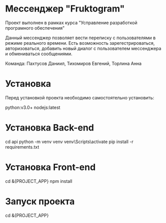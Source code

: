 # Мессенджер "Fruktogram"
Проект выполнен в рамках курса "Усправление разработкой програмного обеспечения"

Данный мессенджер позволяет вести переписку с пользователями в режиме реального времени. Есть возможность зарегестрироваться, авторизоваться, добавить новый диалог с пользователем мессенджера и обмениваться сообщениями.

Команда: Пахтусов Даниил, Тихомиров Евгений, Торлина Анна

# Установка

Перед установкой проекта необходимо самостоятельно установить:

python:v3.0+ 
nodejs:latest

# Установка Back-end

cd api
python -m venv venv
venv\Scripts\activate
pip install -r requirements.txt

# Установка Front-end

cd &{PROJECT_APP}
npm install

# Запуск проекта
cd &{PROJECT_APP}
